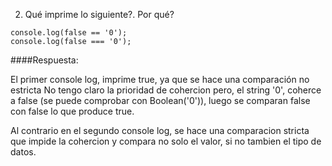 2. Qué imprime lo siguiente?. Por qué?

```
console.log(false == '0');
console.log(false === '0');
```

####Respuesta:

El primer console log, imprime true, ya que se hace una comparación no estricta
No tengo claro la prioridad de cohercion pero, el string '0', coherce a false 
(se puede comprobar con Boolean('0')), luego se comparan false con false lo que produce true.

Al contrario en el segundo console log, se hace una comparacion stricta que impide la cohercion
y compara no solo el valor, si no tambien el tipo de datos.